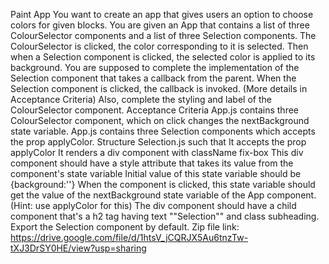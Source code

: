 Paint App
You want to create an app that gives users an option to choose colors for given blocks. You are given an App that contains a list of three ColourSelector components and a list of three Selection components. The ColourSelector is clicked, the color corresponding to it is selected. Then when a Selection component is clicked, the selected color is applied to its background. You are supposed to complete the implementation of the Selection component that takes a callback from the parent. When the Selection component is clicked, the callback is invoked. (More details in Acceptance Criteria) Also, complete the styling and label of the ColourSelector component. 
Acceptance Criteria
App.js contains three ColourSelector component, which on click changes the nextBackground state variable.
App.js contains three Selection components which accepts the prop applyColor.
Structure Selection.js such that
It accepts the prop applyColor
It renders a div component with className fix-box
This div component should have a style attribute that takes its value from the component's state variable
Initial value of this state variable should be {background:''}
When the component is clicked, this state variable should get the value of the nextBackground state variable of the App component. (Hint: use applyColor for this)
The div component should have a child component that's a h2 tag having text ""Selection"" and class subheading.
Export the Selection component by default.
Zip file link: https://drive.google.com/file/d/1htsV_jCQRJX5Au6tnzTw-tXJ3DrSY0HE/view?usp=sharing